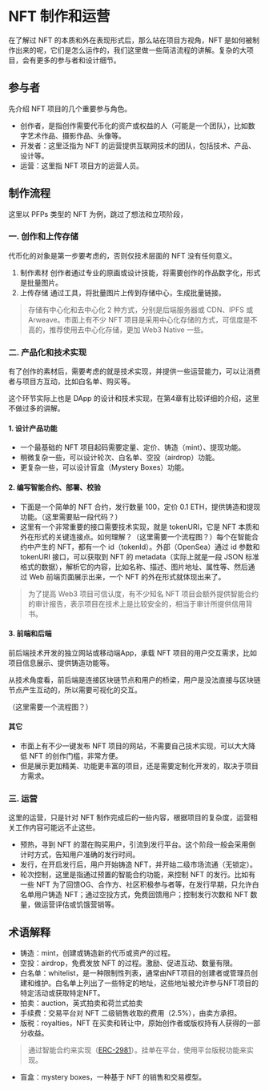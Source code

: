 # NFT 制作和运营
在了解过 NFT 的本质和外在表现形式后，那么站在项目方视角，NFT 是如何被制作出来的呢，它们是怎么运作的，我们这里做一些简洁流程的讲解。复杂的大项目，会有更多的参与者和设计细节。

## 参与者
先介绍 NFT 项目的几个重要参与角色。
- 创作者，是指创作需要代币化的资产或权益的人（可能是一个团队），比如数字艺术作品、摄影作品、头像等。
- 开发者：这里泛指为 NFT 的运营提供互联网技术的团队，包括技术、产品、设计等。
- 运营：这里指 NFT 项目方的运营人员。

## 制作流程
这里以 PFPs 类型的 NFT 为例，跳过了想法和立项阶段，
### 一. 创作和上传存储
代币化的对象是第一步要考虑的，否则仅技术层面的 NFT 没有任何意义。
1. 制作素材
创作者通过专业的原画或设计技能，将需要创作的作品数字化，形式是批量图片。
2. 上传存储
通过工具，将批量图片上传到存储中心，生成批量链接。
> 存储有中心化和去中心化 2 种方式，分别是后端服务器或 CDN、IPFS 或 Arweave。市面上有不少 NFT 项目是采用中心化存储的方式，可信度是不高的，推荐使用去中心化存储，更加 Web3 Native 一些。

### 二. 产品化和技术实现
有了创作的素材后，需要考虑的就是技术实现，并提供一些运营能力，可以让消费者与项目方互动，比如白名单、购买等。

这个环节实际上也是 DApp 的设计和技术实现，在第4章有比较详细的介绍，这里不做过多的讲解。

#### 1. 设计产品功能
- 一个最基础的 NFT 项目起码需要定量、定价、铸造（mint）、提现功能。
- 稍微复杂一些，可以设计轮次、白名单、空投（airdrop）功能。
- 更复杂一些，可以设计盲盒（Mystery Boxes）功能。

#### 2. 编写智能合约、部署、校验 
- 下面是一个简单的 NFT 合约，发行数量 100，定价 0.1 ETH，提供铸造和提现功能。（这里需要贴一段代码？）
- 这里有一个非常重要的接口需要技术实现，就是 tokenURI，它是 NFT 本质和外在形式的关键连接点。如何理解？（这里需要一个流程图？）每个在智能合约中产生的 NFT，都有一个 id（tokenId）。外部（OpenSea）通过 id 参数和 tokenURI 接口，可以获取到 NFT 的 metadata（实际上就是一段 JSON 标准格式的数据），解析它的内容，比如名称、描述、图片地址、属性等、然后通过 Web 前端页面展示出来，一个 NFT 的外在形式就体现出来了。

> 为了提高 Web3 项目可信认度，有不少知名 NFT 项目会额外提供智能合约的审计报告，表示项目在技术上是比较安全的，相当于审计所提供信用背书。
#### 3. 前端和后端
前后端技术开发的独立网站或移动端App，承载 NFT 项目的用户交互需求，比如项目信息展示、提供铸造功能等。

从技术角度看，前后端是连接区块链节点和用户的桥梁，用户是没法直接与区块链节点产生互动的，所以需要可视化的交互。
 
（这里需要一个流程图？）

#### 其它
- 市面上有不少一键发布 NFT 项目的网站，不需要自己技术实现，可以大大降低 NFT 的创作门槛，非常方便。
- 但是展示更加精美、功能更丰富的项目，还是需要定制化开发的，取决于项目方需求。

### 三. 运营
这里的运营，只是针对 NFT 制作完成后的一些内容，根据项目的复杂度，运营相关工作内容可能远不止这些。
- 预热，寻到 NFT 的潜在购买用户，引流到发行平台。这个阶段一般会采用倒计时方式，告知用户准确的发行时间。 
- 发行，在开启发行后，用户开始铸造 NFT，并开始二级市场流通（无锁定）。
- 轮次控制，这里是指通过预置的智能合约功能，来控制 NFT 的发行。比如有一些 NFT 为了回馈OG、合作方、社区积极参与者等，在发行早期，只允许白名单用户铸造 NFT；通过空投方式，免费回馈用户；控制发行次数和 NFT 数量，做运营评估或饥饿营销等。

## 术语解释
- 铸造：mint，创建或铸造新的代币或资产的过程。
- 空投：airdrop，免费发放 NFT 的过程。激励、促进互动、数量有限。
- 白名单：whitelist，是一种限制性列表，通常由NFT项目的创建者或管理员创建和维护。白名单上列出了一些特定的地址，这些地址被允许参与NFT项目的特定活动或获取特定NFT。
- 拍卖：auction，英式拍卖和荷兰式拍卖
- 手续费：交易平台对 NFT 二级销售收取的费用（2.5%），由卖方承担。
- 版税：royalties，NFT 在买卖和转让中，原始创作者或版权持有人获得的一部分收益。
> 通过智能合约来实现（[ERC-2981](https://eips.ethereum.org/EIPS/eip-2981)）。挂单在平台，使用平台版税功能来实现。
- 盲盒：mystery boxes，一种基于 NFT 的销售和交易模型。
